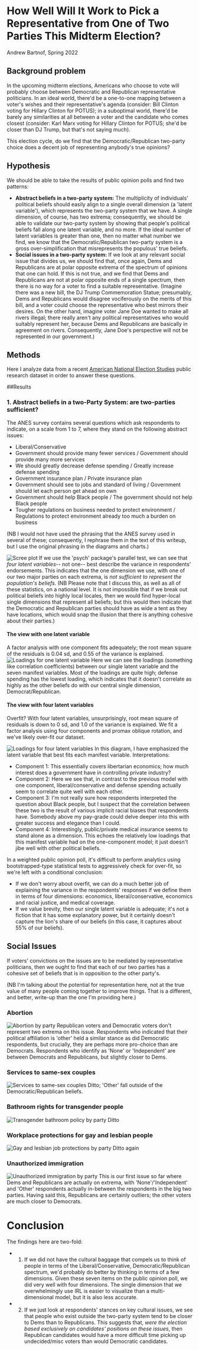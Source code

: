 # How Well Will It Work to Pick a Representative from One of Two Parties This Midterm Election?
Andrew Bartnof, Spring 2022

## Background problem
In the upcoming midterm elections, Americans who choose to vote will probably choose between Democratic and Republican representative politicians.
In an ideal world, there'd be a one-to-one mapping between a voter's wishes and their representative's agenda (consider: Bill Clinton voting for Hillary Clinton for POTUS); in a suboptimal world, there'd be barely any similarities at all between a voter and the candidate who comes closest (consider: Karl Marx voting for Hillary Clinton for POTUS; she'd be closer than DJ Trump, but that's not saying much).

This election cycle, do we find that the Democratic/Republican two-party choice does a decent job of representing anybody's true opinions?

## Hypothesis
We should be able to take the results of public opinion polls and find two patterns:
- __Abstract beliefs in a two-party system:__ The multiplicity of individuals' political beliefs should easily align to a single overall dimension (a 'latent variable'), which represents the two-party system that we have.
A single dimension, of course, has two extrema; consequently, we should be able to validate our two-party system by showing that people's political beliefs fall along one latent variable, and no more.
If the ideal number of latent variables is greater than one, then no matter what number we find, we know that the Democratic/Republican two-party system is a gross over-simplification that misrepresents the populous' true beliefs.
- __Social issues in a two-party system:__ If we look at any relevant social issue that divides us, we should find that, once again, Dems and Republicans are at polar opposite extrema of the spectrum of opinions that one can hold.
If this is not true, and we find that Dems and Republicans are not at polar opposite ends of a single spectrum, then there is no way for a voter to find a suitable representative.
(Imagine there was a new bill, the DJ Trump Commemoration Statue; presumably, Dems and Republicans would disagree vociferously on the merits of this bill, and a voter could choose the representative who best mirrors their desires.
On the other hand, imagine voter Jane Doe wanted to make all rivers illegal; there really aren't any political representatives who would suitably represent her, because Dems and Republicans are basically in agreement on rivers.
Consequently, Jane Doe's perspective will not be represented in our government.)

## Methods
Here I analyze data from a recent [American National Election Studies](https://electionstudies.org/about-us/) public research dataset in order to answer these questions.

##Results
### 1. Abstract beliefs in a two-Party System: are two-parties sufficient?
The ANES survey contains several questions which ask respondents to indicate, on a scale from 1 to 7, where they stand on the following abstract issues:
- Liberal/Conservative
- Government should provide many fewer services / Government should provide many more services
- We should greatly decrease defense spending / Greatly increase defense spending
- Government insurance plan / Private insurance plan
- Government should see to jobs and standard of living / Government should let each person get ahead on own
- Government should help Black people / The government should not help Black people
- Tougher regulations on business needed to protect environment / Regulations to protect environment already too much a burden on business

(NB I would not have used the phrasing that the ANES survey used in several of these; consequently, I rephrase them in the text of this writeup, but I use the original phrasing in the diagrams and charts.)

![Scree plot](results/scree.png)
If we use the 'psych' package's parallel test, we can see that _four latent variables_-- not one-- best describe the variance in respondents' endorsements.
This indicates that the one dimension we use, with one of our two major parties on each extrema, is _not sufficient to represent the population's beliefs_.
(NB Please note that I discuss this, as well as all of these statistics, on a national level.
  It is not impossible that if we break out political beliefs into highly local locales, then we would find hyper-local single dimensions that represent all beliefs; but this would then indicate that the Democratic and Republican parties should have as wide a tent as they have locations, which would snap the illusion that there is anything cohesive about their parties.)

#### The view with one latent variable
A factor analysis with one component fits adequately; the root mean square of the residuals is 0.04 sd, and 0.55 of the variance is explained.
![Loadings for one latent variable](results/loadings_1.png)
Here we can see the loadings (something like correlation coefficients) between our single latent variable and the seven manifest variables.
Most of the loadings are quite high; defense spending has the lowest loading, which indicates that it doesn't correlate as highly as the other beliefs do with our central single dimension, Democrat/Republican.

#### The view with four latent variables
Overfit?
With four latent variables, unsurprisingly, root mean square of residuals is down to 0 sd, and 1.0 of the variance is explained.
We fit a factor analysis using four components and promax oblique rotation, and we've likely over-fit our dataset.

![Loadings for four latent variables](results/loadings_4.png)
In this diagram, I have emphasized the latent variable that best fits each manifest variable.
Interpretations:
- Component 1: This essentially covers libertarian economics; how much interest does a government have in controlling private industry?
- Component 2: Here we see that, in contrast to the previous model with one component, liberal/conservative and defense spending actually seem to correlate quite well with each other.
- Component 3: I'm not really sure how respondents interpreted the question about Black people, but I suspect that the correlation between these two is the result of various implicit racial biases that respondents have.
Somebody above my pay-grade could delve deeper into this with greater success and elegance than I could.
- Component 4: Interestingly, public/private medical insurance seems to stand alone as a dimension.
This echoes the relatively low loadings that this manifest variable had on the one-component model; it just doesn't jibe well with other political beliefs.

In a weighted public opinion poll, it's difficult to perform analytics using bootstrapped-type statistical tests to aggressively check for over-fit, so we're left with a conditional conclusion:
- If we don't worry about overfit, we can do a much better job of explaining the variance in the respondents' responses if we define them in terms of four dimensions: economics, liberal/conservative, economics and racial justice, and medical coverage.
- If we value brevity, then our single latent variable is adequate; it's not a fiction that it has some explanatory power, but it certainly doesn't capture the lion's share of our beliefs (in this case, it captures about 55% of our beliefs).

## Social Issues

If voters' convictions on the issues are to be mediated by representative politicians, then we ought to find that each of our two parties has a cohesive set of beliefs that is in opposition to the other party's.

(NB I'm talking about the potential for representation here, not at the true value of many people coming together to improve things. That is a different, and better, write-up than the one I'm providing here.)

### Abortion
![Abortion by party](results/abortion_by_party.png)
Republican voters and Democratic voters don't represent two extrema on this issue.
Respondents who indicated that their political affiliation is 'other' held a similar stance as did Democratic respondents, but crucially, they are perhaps more pro-choice than are Democrats.
Respondents who identify as 'None' or 'Independent' are between Democrats and Republicans, but slightly closer to Dems.

### Services to same-sex couples
![Services to same-sex couples](results/services_to_same_sex_couples_by_party.png)
Ditto; 'Other' fall outside of the Democratic/Republican beliefs.

### Bathroom rights for transgender people
![Transgender bathroom policy by party](results/transgender_bathroom_by_party.png)
Ditto

### Workplace protections for gay and lesbian people
![Gay and lesbian job protections by party](results/gay_job_by_party.png)
Ditto again

### Unauthorized immigration
![Unauthorized immigration by party](results/immigrants_by_party.png)
This is our first issue so far where Dems and Republicans are actually on extrema, with 'None'/'Independent' and 'Other' respondents actually in-between the respondents in the big two parties.
Having said this, Republicans are certainly outliers; the other voters are much closer to Democrats.

# Conclusion
The findings here are two-fold:
- 1. If we did not have the cultural baggage that compels us to think of people in terms of the Liberal/Conservative, Democratic/Republican spectrum, we'd probably do better by thinking in terms of a few dimensions.
Given these seven items on the public opinion poll, we did very well with four dimensions.
The single dimension that we overwhelmingly use IRL is easier to visualize than a multi-dimensional model, but it is also less accurate.
- 2. If we just look at respondents' stances on key cultural issues, we see that people who exist outside the two-party system tend to be closer to Dems than to Republicans.
This suggests that, _were the election based exclusively on candidates' positions on these issues_, then Republican candidates would have a more difficult time picking up undecided/misc voters than would Democratic candidates.
